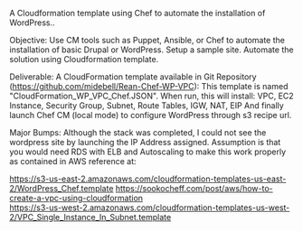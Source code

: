 A Cloudformation template using Chef to automate the installation of WordPress..

Objective:
Use CM tools such as Puppet, Ansible, or Chef to automate the installation of basic Drupal or WordPress. Setup a sample site. Automate the solution using Cloudformation template.

Deliverable:
A CloudFormation template available in Git Repository (https://github.com/midebell/Rean-Chef-WP-VPC):
This template is named "CloudFormation_WP_VPC_Chef.JSON". When run, this will install:
VPC, EC2 Instance, Security Group, Subnet, Route Tables, IGW, NAT, EIP
And finally launch Chef CM (local mode) to configure WordPress through s3 recipe url.

Major Bumps:
Although the stack was completed, I could not see the wordpress site by launching the IP Address assigned.
Assumption is that you would need RDS with ELB and Autoscaling to make this work properly as contained in AWS reference at:

https://s3-us-east-2.amazonaws.com/cloudformation-templates-us-east-2/WordPress_Chef.template
https://sookocheff.com/post/aws/how-to-create-a-vpc-using-cloudformation                                                                   
https://s3-us-west-2.amazonaws.com/cloudformation-templates-us-west-2/VPC_Single_Instance_In_Subnet.template
